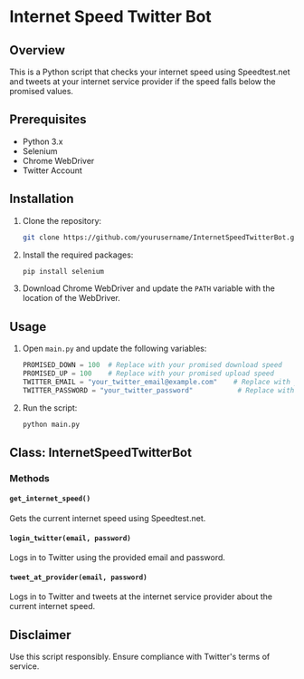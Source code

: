 # Internet Speed Twitter Bot

## Overview

This is a Python script that checks your internet speed using Speedtest.net and tweets at your internet service provider if the speed falls below the promised values.

## Prerequisites

- Python 3.x
- Selenium
- Chrome WebDriver
- Twitter Account

## Installation

1. Clone the repository:

    ```bash
    git clone https://github.com/yourusername/InternetSpeedTwitterBot.git
    ```

2. Install the required packages:

    ```bash
    pip install selenium
    ```

3. Download Chrome WebDriver and update the `PATH` variable with the location of the WebDriver.

## Usage

1. Open `main.py` and update the following variables:

    ```python
    PROMISED_DOWN = 100  # Replace with your promised download speed
    PROMISED_UP = 100    # Replace with your promised upload speed
    TWITTER_EMAIL = "your_twitter_email@example.com"    # Replace with your Twitter email
    TWITTER_PASSWORD = "your_twitter_password"           # Replace with your Twitter password
    ```

2. Run the script:

    ```bash
    python main.py
    ```

## Class: InternetSpeedTwitterBot

### Methods

#### `get_internet_speed()`

Gets the current internet speed using Speedtest.net.

#### `login_twitter(email, password)`

Logs in to Twitter using the provided email and password.

#### `tweet_at_provider(email, password)`

Logs in to Twitter and tweets at the internet service provider about the current internet speed.

## Disclaimer

Use this script responsibly. Ensure compliance with Twitter's terms of service.
